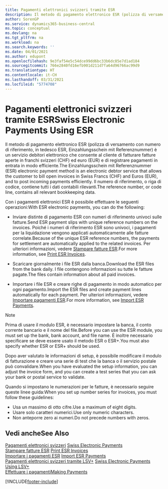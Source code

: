 ```yaml
---
title: Pagamenti elettronici svizzeri tramite ESR
description: Il metodo di pagamento elettronico ESR (polizza di versamento con numero di riferimento, in tedesco ESR, Einzahlungsschein mit Referenznummer) è un servizio debitori elettronico che consente al cliente di fatturare fatture aperte in franchi svizzeri (CHF) ed euro (EUR) e di registrare pagamenti in entrata in modo efficiente.
author: SorenGP
ms.service: dynamics365-business-central
ms.topic: conceptual
ms.devlang: na
ms.tgt_pltfrm: na
ms.workload: na
ms.search.keywords: ''
ms.date: 04/01/2021
ms.author: edupont
ms.openlocfilehash: 9e3faf54e5c54dce99dd6bc33b6dc85e7d1ad184
ms.sourcegitcommit: 766e2840fd16efb901d211d7fa64d96766ac99d9
ms.translationtype: HT
ms.contentlocale: it-CH
ms.lasthandoff: 03/31/2021
ms.locfileid: "5774708"
---
```

# <a name="swiss-electronic-payments-using-esr"></a><span data-ttu-id="70e43-103">Pagamenti elettronici svizzeri tramite ESR</span><span class="sxs-lookup"><span data-stu-id="70e43-103">Swiss Electronic Payments Using ESR</span></span>
<span data-ttu-id="70e43-104">Il metodo di pagamento elettronico ESR (polizza di versamento con numero di riferimento, in tedesco ESR, Einzahlungsschein mit Referenznummer) è un servizio debitori elettronico che consente al cliente di fatturare fatture aperte in franchi svizzeri (CHF) ed euro (EUR) e di registrare pagamenti in entrata in modo efficiente.</span><span class="sxs-lookup"><span data-stu-id="70e43-104">The Einzahlungsschein mit Referenznummer (ESR) electronic payment method is an electronic debtor service that allows the customer to bill open invoices in Swiss Francs (CHF) and Euros (EUR), and to post incoming payments efficiently.</span></span> <span data-ttu-id="70e43-105">Il numero di riferimento, o riga di codice, contiene tutti i dati contabili rilevanti.</span><span class="sxs-lookup"><span data-stu-id="70e43-105">The reference number, or code line, contains all relevant bookkeeping data.</span></span>  

<span data-ttu-id="70e43-106">Con i pagamenti elettronici ESR è possibile effettuare le seguenti operazioni:</span><span class="sxs-lookup"><span data-stu-id="70e43-106">With ESR electronic payments, you can do the following:</span></span>  

- <span data-ttu-id="70e43-107">Inviare distinte di pagamento ESR con numeri di riferimento univoci sulle fatture.</span><span class="sxs-lookup"><span data-stu-id="70e43-107">Send ESR payment slips with unique reference numbers on the invoices.</span></span> <span data-ttu-id="70e43-108">Poiché i numeri di riferimento ESR sono univoci, i pagamenti per la liquidazione vengono applicati automaticamente alle fatture correlate.</span><span class="sxs-lookup"><span data-stu-id="70e43-108">Because of the unique ESR reference numbers, the payments for settlement are automatically applied to the related invoices.</span></span> <span data-ttu-id="70e43-109">Per ulteriori informazioni, vedere [Stampare fatture ESR](how-to-print-esr-invoices.md).</span><span class="sxs-lookup"><span data-stu-id="70e43-109">For more information, see [Print ESR Invoices](how-to-print-esr-invoices.md).</span></span>  

- <span data-ttu-id="70e43-110">Scaricare giornalmente i file ESR dalla banca.</span><span class="sxs-lookup"><span data-stu-id="70e43-110">Download the ESR files from the bank daily.</span></span> <span data-ttu-id="70e43-111">I file contengono informazioni su tutte le fatture pagate.</span><span class="sxs-lookup"><span data-stu-id="70e43-111">The files contain information about all paid invoices.</span></span>  

- <span data-ttu-id="70e43-112">Importare i file ESR e creare righe di pagamento in modo automatico per ogni pagamento.</span><span class="sxs-lookup"><span data-stu-id="70e43-112">Import the ESR files and create payment lines automatically for each payment.</span></span> <span data-ttu-id="70e43-113">Per ulteriori informazioni, vedere [Importare pagamenti ESR](how-to-import-esr-payments.md).</span><span class="sxs-lookup"><span data-stu-id="70e43-113">For more information, see [Import ESR Payments](how-to-import-esr-payments.md).</span></span>  

> [!NOTE]  
>  <span data-ttu-id="70e43-114">Prima di usare il modulo ESR, è necessario impostare la banca, il conto corrente bancario e il nome del file.</span><span class="sxs-lookup"><span data-stu-id="70e43-114">Before you can use the ESR module, you must set up the bank, bank account, and file name.</span></span> <span data-ttu-id="70e43-115">È inoltre necessario specificare se deve essere usato il metodo ESR o ESR+.</span><span class="sxs-lookup"><span data-stu-id="70e43-115">You must also specify whether ESR or ESR+ should be used.</span></span>

<span data-ttu-id="70e43-116">Dopo aver valutato le informazioni di setup, è possibile modificare il modulo di fatturazione e creare una serie di test che la banca o il servizio postale può convalidare.</span><span class="sxs-lookup"><span data-stu-id="70e43-116">When you have evaluated the setup information, you can adjust the invoice form, and you can create a test series that you can ask your bank or postal service to validate.</span></span>  

<span data-ttu-id="70e43-117">Quando si impostano le numerazioni per le fatture, è necessario seguire queste linee guida:</span><span class="sxs-lookup"><span data-stu-id="70e43-117">When you set up number series for invoices, you must follow these guidelines:</span></span>  

- <span data-ttu-id="70e43-118">Usa un massimo di otto cifre.</span><span class="sxs-lookup"><span data-stu-id="70e43-118">Use a maximum of eight digits.</span></span>  
- <span data-ttu-id="70e43-119">Usare solo caratteri numerici.</span><span class="sxs-lookup"><span data-stu-id="70e43-119">Use only numeric characters.</span></span>  
- <span data-ttu-id="70e43-120">Non anteporre zero ai numeri.</span><span class="sxs-lookup"><span data-stu-id="70e43-120">Do not precede numbers with zeros.</span></span>  

## <a name="see-also"></a><span data-ttu-id="70e43-121">Vedi anche</span><span class="sxs-lookup"><span data-stu-id="70e43-121">See Also</span></span>  
 <span data-ttu-id="70e43-122">[Pagamenti elettronici svizzeri](swiss-electronic-payments.md) </span><span class="sxs-lookup"><span data-stu-id="70e43-122">[Swiss Electronic Payments](swiss-electronic-payments.md) </span></span>  
 <span data-ttu-id="70e43-123">[Stampare fatture ESR](how-to-print-esr-invoices.md) </span><span class="sxs-lookup"><span data-stu-id="70e43-123">[Print ESR Invoices](how-to-print-esr-invoices.md) </span></span>  
 <span data-ttu-id="70e43-124">[Importare i pagamenti ESR](how-to-import-esr-payments.md) </span><span class="sxs-lookup"><span data-stu-id="70e43-124">[Import ESR Payments](how-to-import-esr-payments.md) </span></span>  
 <span data-ttu-id="70e43-125">[Pagamenti elettronici svizzeri tramite LSV+](swiss-electronic-payments-using-lsv-.md) </span><span class="sxs-lookup"><span data-stu-id="70e43-125">[Swiss Electronic Payments Using LSV+](swiss-electronic-payments-using-lsv-.md) </span></span>  
 [<span data-ttu-id="70e43-126">Effettuare i pagamenti</span><span class="sxs-lookup"><span data-stu-id="70e43-126">Making Payments</span></span>](../../payables-make-payments.md)


[!INCLUDE[footer-include](../../includes/footer-banner.md)]